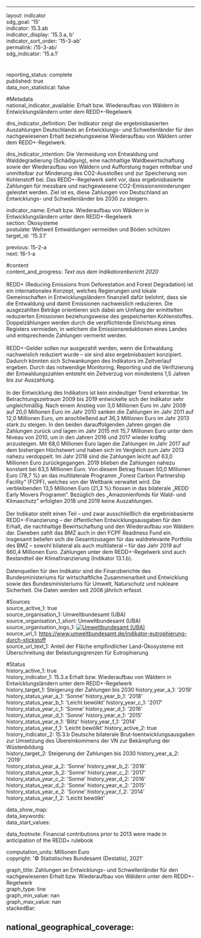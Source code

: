 ---

layout: indicator    
sdg_goal: '15'    
indicator: 15.3.ab    
indicator_display: '15.3.a, b'    
indicator_sort_order: '15-3-ab'    
permalink: /15-3-ab/    
sdg_indicator: '15.a.1'    

#    
reporting_status: complete    
published: true    
data_non_statistical: false    


#Metadata    
national_indicator_available: Erhalt bzw. Wiederaufbau von Wäldern in Entwicklungsländern unter dem REDD+-Regelwerk    
    
dns_indicator_definition: Der Indikator zeigt die ergebnisbasierten Auszahlungen Deutschlands an Entwicklungs- und Schwellenländer für den nachgewiesenen Erhalt beziehungsweise Wiederaufbau von Wäldern unter dem REDD+-Regelwerk.    
    
dns_indicator_intention: Die Vermeidung von Entwaldung und Walddegradierung (Schädigung), eine nachhaltige Waldbewirtschaftung sowie der Wiederaufbau von Wäldern und Aufforstung tragen mittelbar und unmittelbar zur Minderung des CO2-Ausstoßes und zur Speicherung von Kohlenstoff bei. Das REDD+-Regelwerk sieht vor, dass ergebnisbasierte Zahlungen für messbare und nachgewiesene CO2-Emissionsminderungen geleistet werden. Ziel ist es, diese Zahlungen von Deutschland an Entwicklungs- und Schwellenländer bis 2030 zu steigern.    
    
indicator_name: Erhalt bzw. Wiederaufbau von Wäldern in Entwicklungsländern unter dem REDD+-Regelwerk    
section: Ökosysteme    
postulate: Weltweit Entwaldungen vermeiden und Böden schützen    
target_id: '15.3.1'    
    
previous: 15-2-a    
next: 16-1-a    
    
#content    
content_and_progress: <i> Text aus dem Indikatorenbericht 2020</i><br><br>REDD+ (Reducing Emissions from Deforestation and Forest Degradation) ist ein internationales Konzept, welches Regierungen und lokale Gemeinschaften in Entwicklungsländern finanziell dafür belohnt, dass sie die Entwaldung und damit Emissionen nachweislich reduzieren. Die ausgezahlten Beträge orientieren sich dabei am Umfang der ermittelten reduzierten Emissionen beziehungsweise des gespeicherten Kohlenstoffes. Doppelzählungen werden durch die verpflichtende Einrichtung eines Registers vermieden, in welchem die Emissionsreduktionen eines Landes und entsprechende Zahlungen vermerkt werden.<br><br>REDD+-Gelder sollen nur ausgezahlt werden, wenn die Entwaldung nachweislich reduziert wurde – sie sind also ergebnisbasiert konzipiert. Dadurch könnten sich Schwankungen des Indikators im Zeitverlauf ergeben. Durch das notwendige Monitoring, Reporting und die Verifizierung der Entwaldungszahlen entsteht ein Zeitverzug von mindestens 1,5 Jahren bis zur Auszahlung.<br><br>In der Entwicklung des Indikators ist kein eindeutiger Trend erkennbar. Im Betrachtungszeitraum 2009 bis 2019 entwickelte sich der Indikator sehr ungleichmäßig. Nach einem Anstieg von 3,0 Millionen Euro im Jahr 2009 auf 20,0 Millionen Euro im Jahr 2010 sanken die Zahlungen im Jahr 2011 auf 12,0 Millionen Euro, um anschließend auf 36,3 Millionen Euro im Jahr 2013 stark zu steigen. In den beiden darauffolgenden Jahren gingen die Zahlungen zurück und lagen im Jahr 2015 mit 15,7 Millionen Euro unter dem Niveau von 2010, um in den Jahren 2016 und 2017 wieder kräftig anzusteigen. Mit 68,0 Millionen Euro lagen die Zahlungen im Jahr 2017 auf dem bisherigen Höchstwert und haben sich im Vergleich zum Jahr 2013 nahezu verdoppelt. Im Jahr 2018 sind die Zahlungen leicht auf 63,0 Millionen Euro zurückgegangen. 2019 blieben die Zahlungen nahezu konstant bei 63,5 Millionen Euro. Von diesem Betrag flossen 50,0 Millionen Euro (78,7 %) an das multilaterale Programm „Forest Carbon Partnership Facility“ (FCPF), welches von der Weltbank verwaltet wird. Die verbleibenden 13,5 Millionen Euro (21,3 %) flossen in das bilaterale „REDD Early Movers Programm“. Bezüglich des „Amazonienfonds für Wald- und Klimaschutz“ erfolgten 2018 und 2019 keine Auszahlungen.<br><br>Der Indikator stellt einen Teil – und zwar ausschließlich die ergebnisbasierte REDD+-Finanzierung – der öffentlichen Entwicklungsausgaben für den Erhalt, die nachhaltige Bewirtschaftung und den Wiederaufbau von Wäldern dar. Daneben zahlt das BMZ auch in den FCPF Readiness Fund ein. Insgesamt beliefen sich die Gesamtzusagen für das waldrelevante Portfolio des BMZ – sowohl bilateral als auch multilateral – für das Jahr 2019 auf 660,4 Millionen Euro. Zahlungen unter dem REDD+-Regelwerk sind auch Bestandteil der Klimafinanzierung (Indikator 13.1.b).<br><br>Datenquellen für den Indikator sind die Finanzberichte des Bundesministeriums für wirtschaftliche Zusammenarbeit und Entwicklung sowie des Bundesministeriums für Umwelt, Naturschutz und nukleare Sicherheit. Die Daten werden seit 2008 jährlich erfasst.    
    
#Sources    
source_active_1: true                    
source_organisation_1: Umweltbundesamt (UBA)                    
source_organisation_1_short: Umweltbundesamt (UBA)                    
source_organisation_logo_1: <a href="https://www.umweltbundesamt.de/"><img src="https://g205sdgs.github.io/sdg-indicators/public/logos/uba.png" alt=" Umweltbundesamt (UBA)" title="Klicken Sie hier um zu der Homepage der Organisation zu gelangen" /></a>                    
source_url_1: https://www.umweltbundesamt.de/indikator-eutrophierung-durch-stickstoff                        
source_url_text_1: Anteil der Fläche empfindlicher Land-Ökosysteme mit Überschreitung der Belastungsgrenzen für Eutrophierung                        
    
#Status    
history_active_1: true                    
history_indicator_1: 15.3.a Erhalt bzw. Wiederaufbau von Wäldern in Entwicklungsländern unter dem REDD+-Regelwerk                    
history_target_1:  Steigerung der Zahlungen bis 2030
history_year_a_1: '2019'                            
history_status_year_a_1: 'Sonne'
history_year_b_1: '2018'                            
history_status_year_b_1: 'Leicht bewölkt'
history_year_c_1: '2017'                            
history_status_year_c_1: 'Sonne'
history_year_d_1: '2016'                            
history_status_year_d_1: 'Sonne'
history_year_e_1: '2015'                            
history_status_year_e_1: 'Blitz'
history_year_f_1: '2014'                            
history_status_year_f_1: 'Leicht bewölkt'
history_active_2: true                    
history_indicator_2: 15.3.b Deutsche bilaterale Brut-toentwicklungsausgaben zur Umsetzung des Übereinkommens der VN  zur Bekämpfung der Wüstenbildung                    
history_target_2:  Steigerung der Zahlungen bis 2030
history_year_a_2: '2019'                            
history_status_year_a_2: 'Sonne'
history_year_b_2: '2018'                            
history_status_year_b_2: 'Sonne'
history_year_c_2: '2017'                            
history_status_year_c_2: 'Sonne'
history_year_d_2: '2016'                            
history_status_year_d_2: 'Sonne'
history_year_e_2: '2015'                            
history_status_year_e_2: 'Sonne'
history_year_f_2: '2014'                            
history_status_year_f_2: 'Leicht bewölkt'    

data_show_map:     
data_keywords:    
data_start_values:     
    
data_footnote: Financial contributions prior to 2013 were made in anticipation of the REDD+ rulebook    
    
computation_units: Millionen Euro    
copyright: '&copy; Statistisches Bundesamt (Destatis), 2021'
    
graph_title: Zahlungen an Entwicklungs- und Schwellenländer für den nachgewiesenen Erhalt bzw. Wiederaufbau von Wäldern unter dem REDD+-Regelwerk    
graph_type: line    
graph_min_value: nan    
graph_max_value: nan    
stackedBar:    

national_geographical_coverage:     
---    